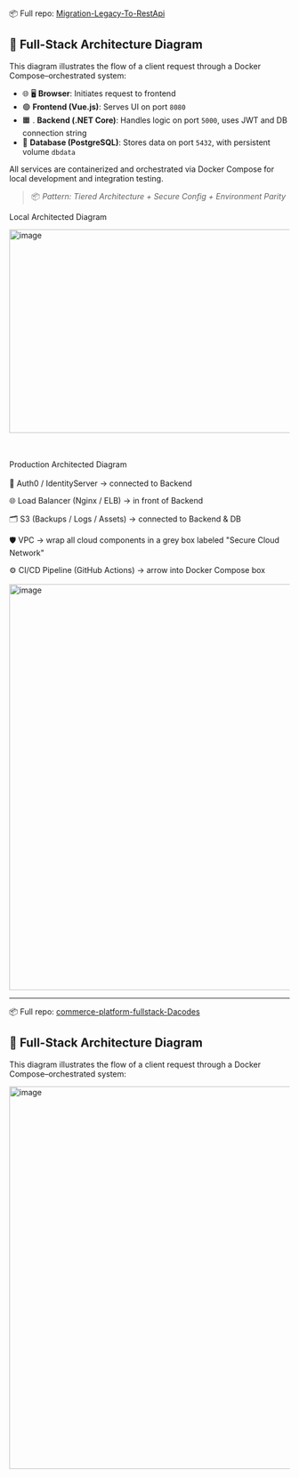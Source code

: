 
📦 Full repo: [Migration-Legacy-To-RestApi](https://github.com/GregHowe/Migration-Legacy-To-RestApi)

## 🐳 Full-Stack Architecture Diagram

This diagram illustrates the flow of a client request through a Docker Compose–orchestrated system:

- 🌐 🖥️ **Browser**: Initiates request to frontend
- 🟢 **Frontend (Vue.js)**: Serves UI on port `8080`
- 🟧 . **Backend (.NET Core)**: Handles logic on port `5000`, uses JWT and DB connection string
- 🐘  **Database (PostgreSQL)**: Stores data on port `5432`, with persistent volume `dbdata`

All services are containerized and orchestrated via Docker Compose for local development and integration testing.

> 📦 *Pattern: Tiered Architecture + Secure Config + Environment Parity*

Local Architected Diagram

<img width="640" height="366" alt="image" src="https://github.com/user-attachments/assets/b309b07f-ea9c-430a-aaa3-58c5ae9a0f27" />

<br><br>
Production Architected Diagram
<br>
<br>
🔐 Auth0 / IdentityServer → connected to Backend

🌐 Load Balancer (Nginx / ELB) → in front of Backend

🗂️ S3 (Backups / Logs / Assets) → connected to Backend & DB

🛡️ VPC → wrap all cloud components in a grey box labeled "Secure Cloud Network"

⚙️ CI/CD Pipeline (GitHub Actions) → arrow into Docker Compose box
<br><br>
<img width="1063" height="730" alt="image" src="https://github.com/user-attachments/assets/a2ed449d-26e3-4d66-a200-0ae3dec73d2d" />

<hr>

📦 Full repo: [commerce-platform-fullstack-Dacodes](https://github.com/GregHowe/commerce-platform-fullstack-Dacodes)


## 🐳 Full-Stack Architecture Diagram

This diagram illustrates the flow of a client request through a Docker Compose–orchestrated system:

<img width="989" height="688" alt="image" src="https://github.com/user-attachments/assets/de87af0a-b654-4cb0-abe8-7a8f34320894" />

